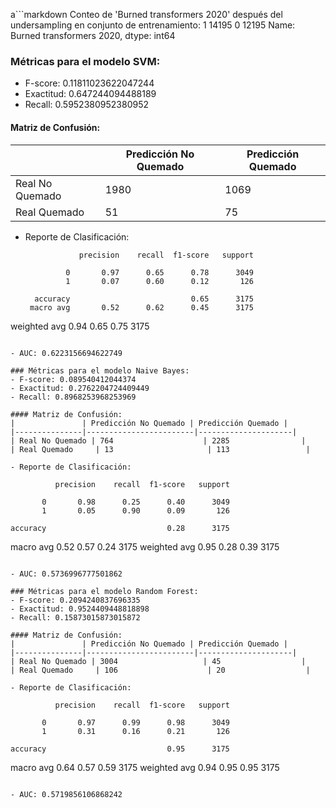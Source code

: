 a```markdown
Conteo de 'Burned transformers 2020' después del undersampling en conjunto de entrenamiento:
1    14195
0    12195
Name: Burned transformers 2020, dtype: int64

### Métricas para el modelo SVM:
- F-score: 0.11811023622047244
- Exactitud: 0.647244094488189
- Recall: 0.5952380952380952

#### Matriz de Confusión:
|               | Predicción No Quemado | Predicción Quemado |
|---------------|------------------------|---------------------|
| Real No Quemado | 1980                   | 1069                |
| Real Quemado     | 51                     | 75                  |

- Reporte de Clasificación:
  ```
              precision    recall  f1-score   support

           0       0.97      0.65      0.78      3049
           1       0.07      0.60      0.12       126

    accuracy                           0.65      3175
   macro avg       0.52      0.62      0.45      3175
weighted avg       0.94      0.65      0.75      3175
  ```

- AUC: 0.6223156694622749

### Métricas para el modelo Naive Bayes:
- F-score: 0.089540412044374
- Exactitud: 0.2762204724409449
- Recall: 0.8968253968253969

#### Matriz de Confusión:
|               | Predicción No Quemado | Predicción Quemado |
|---------------|------------------------|---------------------|
| Real No Quemado | 764                    | 2285                |
| Real Quemado     | 13                     | 113                 |

- Reporte de Clasificación:
  ```
              precision    recall  f1-score   support

           0       0.98      0.25      0.40      3049
           1       0.05      0.90      0.09       126

    accuracy                           0.28      3175
   macro avg       0.52      0.57      0.24      3175
weighted avg       0.95      0.28      0.39      3175
  ```

- AUC: 0.5736996777501862

### Métricas para el modelo Random Forest:
- F-score: 0.2094240837696335
- Exactitud: 0.9524409448818898
- Recall: 0.15873015873015872

#### Matriz de Confusión:
|               | Predicción No Quemado | Predicción Quemado |
|---------------|------------------------|---------------------|
| Real No Quemado | 3004                   | 45                  |
| Real Quemado     | 106                    | 20                  |

- Reporte de Clasificación:
  ```
              precision    recall  f1-score   support

           0       0.97      0.99      0.98      3049
           1       0.31      0.16      0.21       126

    accuracy                           0.95      3175
   macro avg       0.64      0.57      0.59      3175
weighted avg       0.94      0.95      0.95      3175
  ```

- AUC: 0.5719856106868242
```
